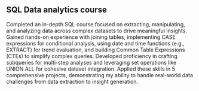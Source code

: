 ## SQL Data analytics course
Completed an in-depth SQL course focused on extracting, manipulating, and analyzing data across complex datasets to drive meaningful insights. Gained hands-on experience with joining tables, implementing CASE expressions for conditional analysis, using date and time functions (e.g., EXTRACT) for trend evaluation, and building Common Table Expressions (CTEs) to simplify complex queries. Developed proficiency in crafting subqueries for multi-step analyses and leveraging set operations like UNION ALL for cohesive dataset integration. Applied these skills in 5 comprehensive projects, demonstrating my ability to handle real-world data challenges from data extraction to insight generation.
